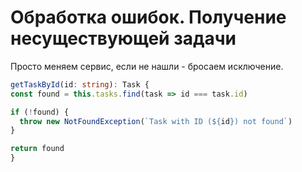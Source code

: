 # Обработка ошибок. Получение несуществующей задачи

Просто меняем сервис, если не нашли - бросаем исключение.

```typescript
getTaskById(id: string): Task {
const found = this.tasks.find(task => id === task.id)

if (!found) {
  throw new NotFoundException(`Task with ID (${id}) not found`)
}

return found
}
```
